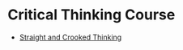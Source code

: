 # Critical Thinking Course

- [Straight and Crooked Thinking](https://en.wikipedia.org/wiki/Straight_and_Crooked_Thinking)